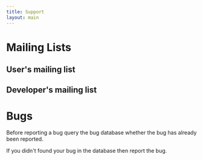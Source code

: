 ```yaml
---
title: Support
layout: main
---
```


Mailing Lists
=============

User's mailing list
-------------------

Developer's mailing list
------------------------

Bugs
====

Before reporting a bug query the bug database whether the bug has already been reported.

If you didn't found your bug in the database then report the bug.